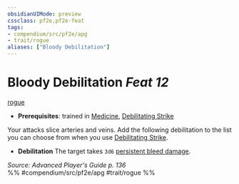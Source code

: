 ```yaml
---
obsidianUIMode: preview
cssclass: pf2e,pf2e-feat
tags:
- compendium/src/pf2e/apg
- trait/rogue
aliases: ["Bloody Debilitation"]
---
```

# Bloody Debilitation  *Feat 12*  
[rogue](Reference/Rules/Traits/rogue.md "Rogue Class Trait")  

- **Prerequisites**: trained in [Medicine](skills.md#Medicine), [Debilitating Strike](debilitating-strike.md)

Your attacks slice arteries and veins. Add the following debilitation to the list you can choose from when you use [Debilitating Strike](debilitating-strike.md).

- **Debilitation** The target takes `3d6` [persistent bleed damage](conditions.md#Persistent%20Damage).

*Source: Advanced Player's Guide p. 136*  
%% #compendium/src/pf2e/apg #trait/rogue %%